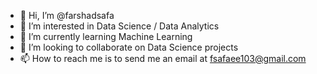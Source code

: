 - 👋 Hi, I’m @farshadsafa
- 👀 I’m interested in Data Science / Data Analytics
- 🌱 I’m currently learning Machine Learning
- 💞️ I’m looking to collaborate on Data Science projects
- 📫 How to reach me is to send me an email at fsafaee103@gmail.com

<!---
farshadsafa/farshadsafa is a ✨ special ✨ repository because its `README.md` (this file) appears on your GitHub profile.
You can click the Preview link to take a look at your changes.
--->
